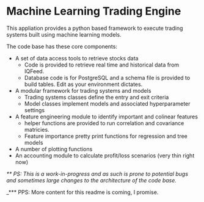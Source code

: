 # Machine Learning Trading Engine
This appliation provides a python based framework to execute trading systems built using machine learning models.

The code base has these core components:
* A set of data access tools to retrieve stocks data          
  * Code is provided to retrieve real time and historical data from IQFeed.  
  * Database code is for PostgreSQL and a schema file is provided to build tables.  Edit as your environment dictates.
* A modular framework for trading systems and models
  * Trading systems classes define the entry and exit criteria
  * Model classes implement models and associated hyperparameter settings
* A feature engineering module to identify important and colinear features 
  * helper functions are provided to run correlation and covariance matricies.
  * Feature importance pretty print functions for regression and tree models
* A number of plotting functions
* An accounting module to calculate profit/loss scenarios (very thin right now)

_** PS: This is a work-in-progress and as such is prone to potential bugs and sometimes large changes to the architecture of the code base._

_*** PPS: More content for this readme is coming, I promise.
